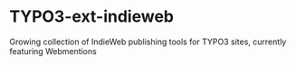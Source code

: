 TYPO3-ext-indieweb
==================

Growing collection of IndieWeb publishing tools for TYPO3 sites, currently featuring Webmentions